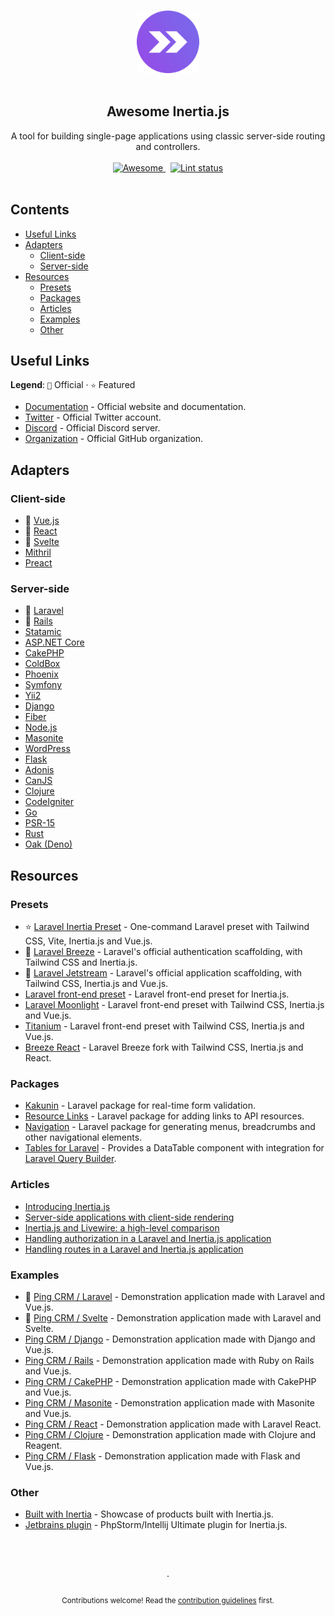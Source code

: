 <!--lint disable awesome-heading awesome-git-repo-age awesome-github double-link-->

<p align="center">
  <br />
  <a href="https://inertiajs.com/">
    <img width="100" src="./assets/logo.svg" alt="logo of awesome-inertiajs repository">
  </a>
  <br />
  <br />
</p>

<h2 align="center">Awesome Inertia.js</h2>

<p align="center">
  A tool for building single-page applications using classic server-side routing and controllers.
  <br />
  <br />
  <a href="https://github.com/sindresorhus/awesome">
    <img src="https://cdn.rawgit.com/sindresorhus/awesome/d7305f38d29fed78fa85652e3a63e154dd8e8829/media/badge.svg" alt="Awesome">
  </a>
  &nbsp;
  <a href="https://github.com/sindresorhus/awesome-lint">
    <img src="https://github.com/innocenzi/awesome-inertiajs/workflows/Lint/badge.svg" alt="Lint status">
  </a>
  <br />
  <br />
</p>

## Contents

- [Useful Links](#useful-links)
- [Adapters](#adapters)
  - [Client-side](#client-side)
  - [Server-side](#server-side)
- [Resources](#resources)
  - [Presets](#presets)
  - [Packages](#packages)
  - [Articles](#articles)
  - [Examples](#examples)
  - [Other](#other)

## Useful Links

**Legend**: `💜` Official · `⭐` Featured

- [Documentation](http://inertiajs.com) - Official website and documentation.
- [Twitter](https://twitter.com/inertiajs) - Official Twitter account.
- [Discord](https://discord.gg/gwgxN8Y) - Official Discord server.
- [Organization](https://github.com/inertiajs) - Official GitHub organization.

## Adapters

### Client-side

- 💜 [Vue.js](https://github.com/inertiajs/inertia/tree/master/packages/inertia-vue)
- 💜 [React](https://github.com/inertiajs/inertia/tree/master/packages/inertia-react)
- 💜 [Svelte](https://github.com/inertiajs/inertia/tree/master/packages/inertia-svelte)
- [Mithril](https://github.com/tbreuss/inertia-mithril)
- [Preact](https://github.com/jrson83/inertia-preact)

### Server-side

- 💜 [Laravel](https://github.com/inertiajs/inertia-laravel)
- 💜 [Rails](https://github.com/inertiajs/inertia-rails)
- [Statamic](https://github.com/hotmeteor/inertia-statamic)
- [ASP.NET Core](https://github.com/Nothing-Works/inertia-aspnetcore)
- [CakePHP](https://github.com/ishanvyas22/cakephp-inertiajs)
- [ColdBox](https://github.com/elpete/cbInertia)
- [Phoenix](https://github.com/devato/inertia_phoenix)
- [Symfony](https://github.com/rompetomp/inertia-bundle)
- [Yii2](https://github.com/tbreuss/yii2-inertia)
- [Django](https://github.com/zodman/inertia-django)
- [Fiber](https://github.com/theArtechnology/fiber-inertia)
- [Node.js](https://github.com/jordankaerim/inertia-node)
- [Masonite](https://github.com/girardinsamuel/masonite-inertia)
- [WordPress](https://github.com/boxybird/wordpress-inertia-plugin)
- [Flask](https://github.com/j0ack/flask-inertia)
- [Adonis](https://github.com/eidellev/inertiajs-adonisjs)
- [CanJS](https://github.com/cherifGsoul/inertia-can)
- [Clojure](https://github.com/prestancedesign/inertia-clojure)
- [CodeIgniter](https://github.com/amiranagram/inertia-codeigniter-4)
- [Go](https://github.com/petaki/inertia-go)
- [PSR-15](https://github.com/cherifGsoul/inertia-psr15)
- [Rust](https://github.com/stuarth/inertia-rs)
- [Oak (Deno)](https://github.com/jcs224/oak_inertia)

## Resources

### Presets

- ⭐ [Laravel Inertia Preset](https://github.com/laravel-presets/inertia) - One-command Laravel preset with Tailwind CSS, Vite, Inertia.js and Vue.js.
- 💜 [Laravel Breeze](https://laravel.com/docs/8.x/starter-kits#breeze-and-inertia) - Laravel's official authentication scaffolding, with Tailwind CSS and Inertia.js.
- 💜 [Laravel Jetstream](https://jetstream.laravel.com/1.x/stacks/inertia.html) - Laravel's official application scaffolding, with Tailwind CSS, Inertia.js and Vue.js.
- [Laravel front-end preset](https://github.com/laravel-frontend-presets/inertiajs) - Laravel front-end preset for Inertia.js.
- [Laravel Moonlight](https://github.com/TitasGailius/laravel-moonlight) - Laravel front-end preset with Tailwind CSS, Inertia.js and Vue.js.
- [Titanium](https://github.com/usetitanium/inertia) - Laravel front-end preset with Tailwind CSS, Inertia.js and Vue.js.
- [Breeze React](https://github.com/lucky-media/breeze-react) - Laravel Breeze fork with Tailwind CSS, Inertia.js and React.

### Packages

- [Kakunin](https://github.com/Juhlinus/kakunin) - Laravel package for real-time form validation.
- [Resource Links](https://github.com/spatie/laravel-resource-links) - Laravel package for adding links to API resources.
- [Navigation](https://github.com/spatie/laravel-navigation) - Laravel package for generating menus, breadcrumbs and other navigational elements.
- [Tables for Laravel](https://github.com/protonemedia/inertiajs-tables-laravel-query-builder) - Provides a DataTable component with integration for [Laravel Query Builder](https://github.com/spatie/laravel-query-builder).

### Articles

- [Introducing Inertia.js](https://reinink.ca/articles/introducing-inertia-js)
- [Server-side applications with client-side rendering](https://reinink.ca/articles/server-side-apps-with-client-side-rendering)
- [Inertia.js and Livewire: a high-level comparison](https://sebastiandedeyne.com/inertia-js-and-livewire-a-high-level-comparison/)
- [Handling authorization in a Laravel and Inertia.js application](https://sebastiandedeyne.com/handling-authorization-in-a-laravel-and-inertia-application/)
- [Handling routes in a Laravel and Inertia.js application](https://sebastiandedeyne.com/handling-routes-in-a-laravel-inertia-application/)

### Examples

- 💜 [Ping CRM / Laravel](https://github.com/inertiajs/pingcrm/) - Demonstration application made with Laravel and Vue.js.
- 💜 [Ping CRM / Svelte](https://github.com/inertiajs/pingcrm-svelte) - Demonstration application made with Laravel and Svelte.
- [Ping CRM / Django](https://github.com/zodman/django-inertia-demo) - Demonstration application made with Django and Vue.js.
- [Ping CRM / Rails](https://github.com/ledermann/pingcrm) - Demonstration application made with Ruby on Rails and Vue.js.
- [Ping CRM / CakePHP](https://github.com/ishanvyas22/cakephp-pingcrm) - Demonstration application made with CakePHP and Vue.js.
- [Ping CRM / Masonite](https://github.com/girardinsamuel/pingcrm-masonite) - Demonstration application made with Masonite and Vue.js.
- [Ping CRM / React](https://github.com/Landish/pingcrm-react) - Demonstration application made with Laravel React.
- [Ping CRM / Clojure](https://github.com/prestancedesign/pingcrm-clojure) - Demonstration application made with Clojure and Reagent.
- [Ping CRM / Flask](https://github.com/j0ack/pingcrm-flask) - Demonstration application made with Flask and Vue.js.

### Other

- [Built with Inertia](https://builtwithinertia.com/) - Showcase of products built with Inertia.js.
- [Jetbrains plugin](https://plugins.jetbrains.com/plugin/17435-inertia-js-support) - PhpStorm/Intellij Ultimate plugin for Inertia.js.

<p align="center">
  <br />
  <br />
  <br />
  ·
  <br />
  <br />
  <sub>Contributions welcome! Read the <a href=".github/CONTRIBUTING.md">contribution guidelines</a> first.</sub>
</p>
